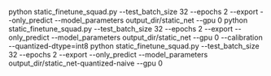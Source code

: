 python static_finetune_squad.py --test_batch_size 32 --epochs 2  --export --only_predict --model_parameters output_dir/static_net --gpu 0
python static_finetune_squad.py --test_batch_size 32 --epochs 2  --export --only_predict --model_parameters output_dir/static_net --gpu 0  --calibration --quantized-dtype=int8
python static_finetune_squad.py --test_batch_size 32 --epochs 2  --export --only_predict --model_parameters output_dir/static_net-quantized-naive --gpu 0